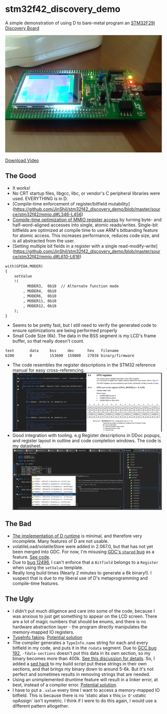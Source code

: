 # stm32f42_discovery_demo
A simple demonstration of using D to bare-metal program an [STM32F29I Discovery Board](http://www.st.com/web/catalog/tools/FM116/SC959/SS1532/PF259090)

![](https://raw.githubusercontent.com/JinShil/stm32f42_discovery_demo/master/images/teaser.jpg)

[Download Video](https://raw.githubusercontent.com/JinShil/stm32f42_discovery_demo/master/images/teaser.mp4)

## The Good
* It works!
* No CRT startup files, libgcc, libc, or vendor's C peripheral libraries were used.  EVERYTHING is in D. 
* [Compile-time enforcement of register/bitfield mutability] (https://github.com/JinShil/stm32f42_discovery_demo/blob/master/source/stm32f42/mmio.d#L346-L456)
* [Compile-time optimization of MMIO register access](https://github.com/JinShil/stm32f42_discovery_demo/blob/master/source/stm32f42/mmio.d#L346-L456) by turning byte- and half-word-aligned accesses into single, atomic reads/writes. Single-bit bitfields are optimized at compile time to use ARM's bitbanding feature for atomic access.  This increases performance, reduces code size, and is all abstracted from the user.
* [Setting multiple bit fields in a register with a single read-modify-write] (https://github.com/JinShil/stm32f42_discovery_demo/blob/master/source/stm32f42/mmio.d#L610-L616)

```
with(GPIOA.MODER)
{
	setValue
	!(
		  MODER3,  0b10  // Alternate function mode
		, MODER4,  0b10
		, MODER6,  0b10
		, MODER11, 0b10
		, MODER12, 0b10
	);
}
```

* Seems to be pretty fast, but I still need to verify the generated code to ensure optimizations are being performed properly
* Small Code Size (6k).  The data in the BSS segment is my LCD's frame buffer, so that really doesn't count.

```
text       data     bss     dec      hex   filename
6200       0        153600  159800   27038 binary/firmware
```
* The code resembles the register descriptions in the STM32 reference manual for easy cross-referencing.
![](https://raw.githubusercontent.com/JinShil/stm32f42_discovery_demo/master/images/cross-referencing.png)
* Good integration with tooling.  e.g Register descriptions in DDoc popups, and register layout in outline and code completion windows.  The code is my datasheet.
![](https://raw.githubusercontent.com/JinShil/stm32f42_discovery_demo/master/images/tooling.png)


## The Bad
* [The implementation of D runtime](https://github.com/JinShil/stm32f42_discovery_demo/tree/master/source/runtime) is minimal, and therefore very incomplete.  Many features of D are not usable.
* volatileLoad/volatileStore were added in 2.067.0, but that has not yet been merged into GDC.  For now, I'm misusing [GDC's `shared` bug](https://github.com/JinShil/stm32f42_discovery_demo/tree/master/source/runtime) as a feature. [See code](https://github.com/JinShil/stm32f42_discovery_demo/blob/master/source/stm32f42/mmio.d#L92-L103).
* Due to [bug 12496](https://issues.dlang.org/show_bug.cgi?id=12496), I can't enforce that a `Bitfield` belongs to a `Register` when using the `setValue` template.
* Really long build times (Nearly 2 minutes to generate a 6k binary!).  I suspect that is due to my liberal use of D's metaprogramming and compile-time features.

## The Ugly
* I didn't put much diligence and care into some of the code, because I was anxious to just get something to appear on the LCD screen.  There are a lot of magic numbers that should be enums, and there is no hardware abstraction layer - the program directly manipulates the memory-mapped IO registers.
* [TypeInfo faking](https://youtu.be/o5m0m_ZG9e8?t=2513).  [Potential solution](https://issues.dlang.org/show_bug.cgi?id=12270)
* The compiler generates a `TypeInfo.name` string for each and every bitfield in my code, and puts it in the `rodata` segment.  Due to [GCC bug 192](https://gcc.gnu.org/bugzilla/show_bug.cgi?id=192), `-fdata-sections` doesn't put this data in its own section, so my binary becomes more than 400k.  [See this discussion for details](http://forum.dlang.org/post/quemhwpgijwmqtpxukiv@forum.dlang.org).  So, I added a [sed hack](https://github.com/JinShil/stm32f42_discovery_demo/blob/master/build.d#L69) to my build script put these strings in their own sections, and that brings my binary down to around 5-6k.  But it's not perfect and sometimes results in removing strings that are needed.
* Using an unimplemented druntime feature will result in a linker error, at best, instead of a compiler error.  [Potential solution](http://forum.dlang.org/post/psssnzurlzeqeneagora@forum.dlang.org).
* I have to put a `.value` every time I want to access a memory-mapped IO bitfield.  This is because there is no 'static alias x this;` in D's `static opAssign` isn't symetric.  I think if I were to do this again, I would use a different pattern altogether.
